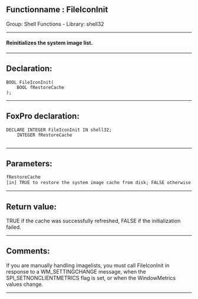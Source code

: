 <link rel="stylesheet" type="text/css" href="../../css/win32api.css">  
<link rel="stylesheet" href="https://cdnjs.cloudflare.com/ajax/libs/font-awesome/4.7.0/css/font-awesome.min.css">

## Functionname : FileIconInit
Group: Shell Functions - Library: shell32    
***  


#### Reinitializes the system image list.
***  


## Declaration:
```foxpro  
BOOL FileIconInit(
	BOOL fRestoreCache
);  
```  
***  


## FoxPro declaration:
```foxpro  
DECLARE INTEGER FileIconInit IN shell32;
	INTEGER fRestoreCache
  
```  
***  


## Parameters:
```txt  
fRestoreCache
[in] TRUE to restore the system image cache from disk; FALSE otherwise.  
```  
***  


## Return value:
TRUE if the cache was successfully refreshed, FALSE if the initialization failed.
  
***  


## Comments:
If you are manually handling imagelists, you must call FileIconInit in response to a WM_SETTINGCHANGE message, when the SPI_SETNONCLIENTMETRICS flag is set, or when the WindowMetrics values change.  
  
***  


